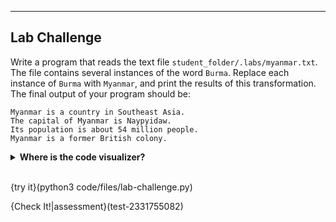 ----------

## Lab Challenge
Write a program that reads the text file `student_folder/.labs/myanmar.txt`. The file contains several instances of the word `Burma`. Replace each instance of `Burma` with `Myanmar`, and print the results of this transformation. The final output of your program should be:

```text
Myanmar is a country in Southeast Asia.
The capital of Myanmar is Naypyidaw.
Its population is about 54 million people.
Myanmar is a former British colony.
```

<details>
  <summary><strong>Where is the code visualizer?</strong></summary>
  Unfortunately, the code visualizer does not work with the <code>open</code> command, so it cannot be used for this problem.
</details><br>

{try it}(python3 code/files/lab-challenge.py)

{Check It!|assessment}(test-2331755082)
